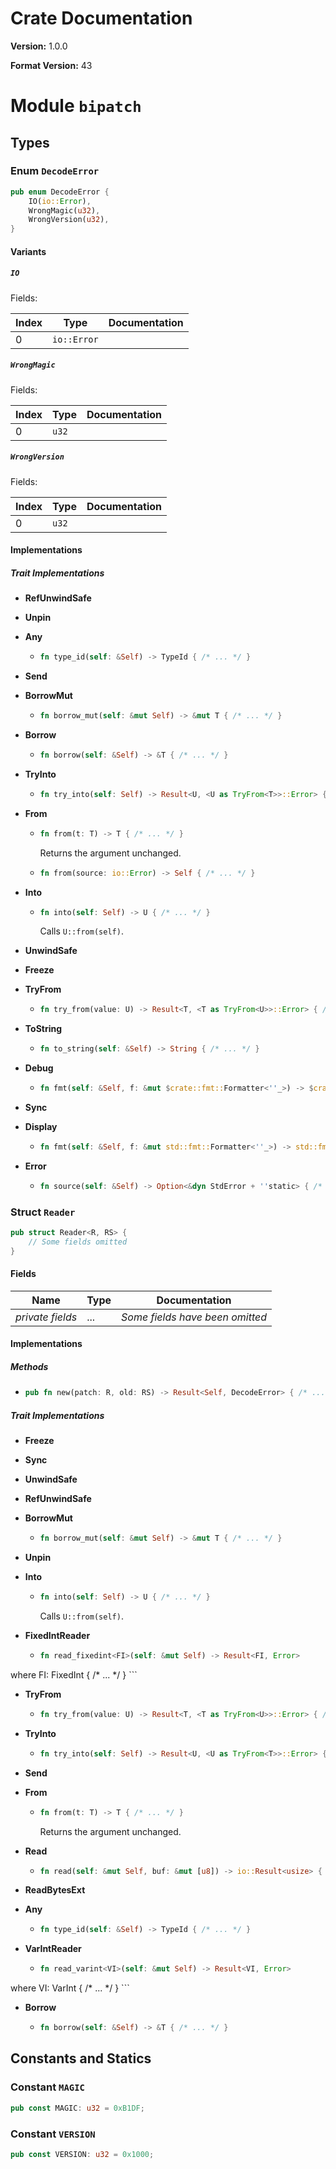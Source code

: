 # Crate Documentation

**Version:** 1.0.0

**Format Version:** 43

# Module `bipatch`

## Types

### Enum `DecodeError`

```rust
pub enum DecodeError {
    IO(io::Error),
    WrongMagic(u32),
    WrongVersion(u32),
}
```

#### Variants

##### `IO`

Fields:

| Index | Type | Documentation |
|-------|------|---------------|
| 0 | `io::Error` |  |

##### `WrongMagic`

Fields:

| Index | Type | Documentation |
|-------|------|---------------|
| 0 | `u32` |  |

##### `WrongVersion`

Fields:

| Index | Type | Documentation |
|-------|------|---------------|
| 0 | `u32` |  |

#### Implementations

##### Trait Implementations

- **RefUnwindSafe**
- **Unpin**
- **Any**
  - ```rust
    fn type_id(self: &Self) -> TypeId { /* ... */ }
    ```

- **Send**
- **BorrowMut**
  - ```rust
    fn borrow_mut(self: &mut Self) -> &mut T { /* ... */ }
    ```

- **Borrow**
  - ```rust
    fn borrow(self: &Self) -> &T { /* ... */ }
    ```

- **TryInto**
  - ```rust
    fn try_into(self: Self) -> Result<U, <U as TryFrom<T>>::Error> { /* ... */ }
    ```

- **From**
  - ```rust
    fn from(t: T) -> T { /* ... */ }
    ```
    Returns the argument unchanged.

  - ```rust
    fn from(source: io::Error) -> Self { /* ... */ }
    ```

- **Into**
  - ```rust
    fn into(self: Self) -> U { /* ... */ }
    ```
    Calls `U::from(self)`.

- **UnwindSafe**
- **Freeze**
- **TryFrom**
  - ```rust
    fn try_from(value: U) -> Result<T, <T as TryFrom<U>>::Error> { /* ... */ }
    ```

- **ToString**
  - ```rust
    fn to_string(self: &Self) -> String { /* ... */ }
    ```

- **Debug**
  - ```rust
    fn fmt(self: &Self, f: &mut $crate::fmt::Formatter<''_>) -> $crate::fmt::Result { /* ... */ }
    ```

- **Sync**
- **Display**
  - ```rust
    fn fmt(self: &Self, f: &mut std::fmt::Formatter<''_>) -> std::fmt::Result { /* ... */ }
    ```

- **Error**
  - ```rust
    fn source(self: &Self) -> Option<&dyn StdError + ''static> { /* ... */ }
    ```

### Struct `Reader`

```rust
pub struct Reader<R, RS> {
    // Some fields omitted
}
```

#### Fields

| Name | Type | Documentation |
|------|------|---------------|
| *private fields* | ... | *Some fields have been omitted* |

#### Implementations

##### Methods

- ```rust
  pub fn new(patch: R, old: RS) -> Result<Self, DecodeError> { /* ... */ }
  ```

##### Trait Implementations

- **Freeze**
- **Sync**
- **UnwindSafe**
- **RefUnwindSafe**
- **BorrowMut**
  - ```rust
    fn borrow_mut(self: &mut Self) -> &mut T { /* ... */ }
    ```

- **Unpin**
- **Into**
  - ```rust
    fn into(self: Self) -> U { /* ... */ }
    ```
    Calls `U::from(self)`.

- **FixedIntReader**
  - ```rust
    fn read_fixedint<FI>(self: &mut Self) -> Result<FI, Error>
where
    FI: FixedInt { /* ... */ }
    ```

- **TryFrom**
  - ```rust
    fn try_from(value: U) -> Result<T, <T as TryFrom<U>>::Error> { /* ... */ }
    ```

- **TryInto**
  - ```rust
    fn try_into(self: Self) -> Result<U, <U as TryFrom<T>>::Error> { /* ... */ }
    ```

- **Send**
- **From**
  - ```rust
    fn from(t: T) -> T { /* ... */ }
    ```
    Returns the argument unchanged.

- **Read**
  - ```rust
    fn read(self: &mut Self, buf: &mut [u8]) -> io::Result<usize> { /* ... */ }
    ```

- **ReadBytesExt**
- **Any**
  - ```rust
    fn type_id(self: &Self) -> TypeId { /* ... */ }
    ```

- **VarIntReader**
  - ```rust
    fn read_varint<VI>(self: &mut Self) -> Result<VI, Error>
where
    VI: VarInt { /* ... */ }
    ```

- **Borrow**
  - ```rust
    fn borrow(self: &Self) -> &T { /* ... */ }
    ```

## Constants and Statics

### Constant `MAGIC`

```rust
pub const MAGIC: u32 = 0xB1DF;
```

### Constant `VERSION`

```rust
pub const VERSION: u32 = 0x1000;
```

